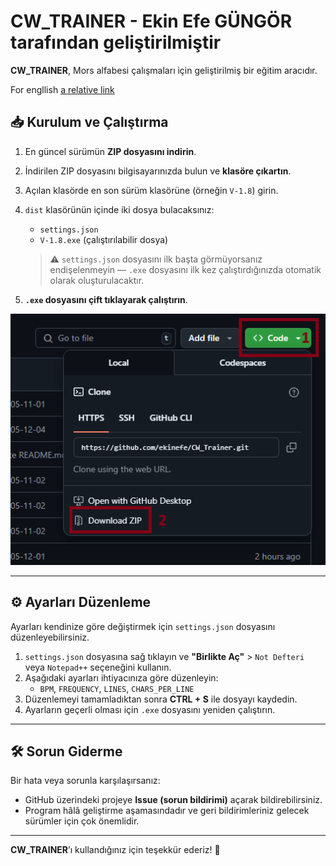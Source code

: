 # CW_TRAINER - Ekin Efe GÜNGÖR tarafından geliştirilmiştir

**CW_TRAINER**, Mors alfabesi çalışmaları için geliştirilmiş bir eğitim aracıdır.

For engllish [a relative link](README.md)

## 📥 Kurulum ve Çalıştırma

1. En güncel sürümün **ZIP dosyasını indirin**.
2. İndirilen ZIP dosyasını bilgisayarınızda bulun ve **klasöre çıkartın**.
3. Açılan klasörde en son sürüm klasörüne (örneğin `V-1.8`) girin.
4. `dist` klasörünün içinde iki dosya bulacaksınız:
   - `settings.json`
   - `V-1.8.exe` (çalıştırılabilir dosya)

   > ⚠️ `settings.json` dosyasını ilk başta görmüyorsanız endişelenmeyin — `.exe` dosyasını ilk kez çalıştırdığınızda otomatik olarak oluşturulacaktır.

5. **`.exe` dosyasını çift tıklayarak çalıştırın**.

![Mors Eğitmeni Ekran Görüntüsü](Navigation_Pictures/1.png)

---

## ⚙️ Ayarları Düzenleme

Ayarları kendinize göre değiştirmek için `settings.json` dosyasını düzenleyebilirsiniz.

1. `settings.json` dosyasına sağ tıklayın ve **"Birlikte Aç"** > `Not Defteri` veya `Notepad++` seçeneğini kullanın.
2. Aşağıdaki ayarları ihtiyacınıza göre düzenleyin:
   - `BPM`, `FREQUENCY`, `LINES`, `CHARS_PER_LINE`
3. Düzenlemeyi tamamladıktan sonra **CTRL + S** ile dosyayı kaydedin.
4. Ayarların geçerli olması için `.exe` dosyasını yeniden çalıştırın.

---

## 🛠 Sorun Giderme

Bir hata veya sorunla karşılaşırsanız:

- GitHub üzerindeki projeye **Issue (sorun bildirimi)** açarak bildirebilirsiniz.
- Program hâlâ geliştirme aşamasındadır ve geri bildirimleriniz gelecek sürümler için çok önemlidir.

---

**CW_TRAINER**’ı kullandığınız için teşekkür ederiz! 🚀
